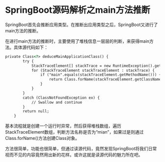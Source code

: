 # SpringBoot源码解析之main方法推断

 

SpringBoot首先会推断应用类型。在推断出应用类型之后，SpringBoot又进行了main方法的推断。

在进行main方法的推断时，主要使用了堆栈信息一层层的判断，来获得main方法。具体源代码如下：

```html
private Class<?> deduceMainApplicationClass() {
		try {
			StackTraceElement[] stackTrace = new RuntimeException().getStackTrace();
			for (StackTraceElement stackTraceElement : stackTrace) {
				if ("main".equals(stackTraceElement.getMethodName())) {
					return Class.forName(stackTraceElement.getClassName());
				}
			}
		}
		catch (ClassNotFoundException ex) {
			// Swallow and continue
		}
		return null;
	}
```

 

基本流程就是创建一个运行时异常，然后获得堆栈数组，遍历StackTraceElement数组，判断方法名称是否为“mian”，如果过是则通过Class.forName()方法创建Class对象。

方法很简单，功能也很简单，但通过读源代码，竟然发现SpringBoot将我们日常视而不见的内容竟然用出新的花样。或许这就是读源代码的魅力所在吧。